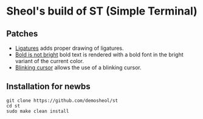 # Sheol's build of ST (Simple Terminal)

## Patches

- [Ligatures](https://st.suckless.org/patches/ligatures/) adds proper drawing of ligatures.
- [Bold is not bright](https://st.suckless.org/patches/bold-is-not-bright/) bold text is rendered with a bold font in the bright variant of the current color.
- [Blinking cursor](https://st.suckless.org/patches/blinking_cursor/) allows the use of a blinking cursor.

## Installation for newbs

```
git clone https://github.com/demosheol/st
cd st
sudo make clean install
```
